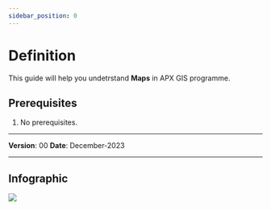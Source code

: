```yaml
---
sidebar_position: 0
---
```

# Definition

This guide will help you undetrstand **Maps** in APX GIS programme.

## **Prerequisites**
1.	No prerequisites.

------------

**Version**: 00
**Date**: December-2023

------------
## **Infographic**


![](/img/GEN-LAY-DEF/info-layers.jpg)